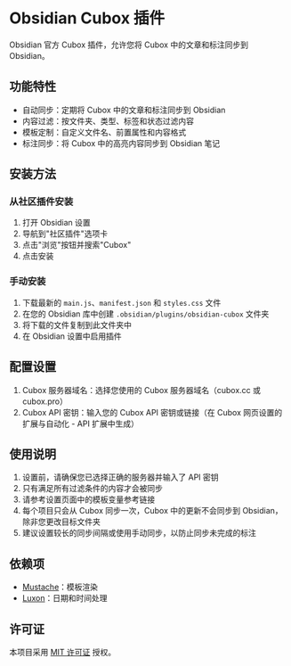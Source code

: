 # Obsidian Cubox 插件

Obsidian 官方 Cubox 插件，允许您将 Cubox 中的文章和标注同步到 Obsidian。

## 功能特性

- 自动同步：定期将 Cubox 中的文章和标注同步到 Obsidian
- 内容过滤：按文件夹、类型、标签和状态过滤内容
- 模板定制：自定义文件名、前置属性和内容格式
- 标注同步：将 Cubox 中的高亮内容同步到 Obsidian 笔记

## 安装方法

### 从社区插件安装

1. 打开 Obsidian 设置
2. 导航到"社区插件"选项卡
3. 点击"浏览"按钮并搜索"Cubox"
4. 点击安装

### 手动安装

1. 下载最新的 `main.js`、`manifest.json` 和 `styles.css` 文件
2. 在您的 Obsidian 库中创建 `.obsidian/plugins/obsidian-cubox` 文件夹
3. 将下载的文件复制到此文件夹中
4. 在 Obsidian 设置中启用插件

## 配置设置

1. Cubox 服务器域名：选择您使用的 Cubox 服务器域名（cubox.cc 或 cubox.pro）
2. Cubox API 密钥：输入您的 Cubox API 密钥或链接（在 Cubox 网页设置的扩展与自动化 - API 扩展中生成）

## 使用说明

1. 设置前，请确保您已选择正确的服务器并输入了 API 密钥
2. 只有满足所有过滤条件的内容才会被同步
3. 请参考设置页面中的模板变量参考链接
4. 每个项目只会从 Cubox 同步一次，Cubox 中的更新不会同步到 Obsidian，除非您更改目标文件夹
5. 建议设置较长的同步间隔或使用手动同步，以防止同步未完成的标注

## 依赖项

- [Mustache](https://mustache.github.io/)：模板渲染
- [Luxon](https://moment.github.io/luxon/#/formatting?id=table-of-tokens)：日期和时间处理

## 许可证

本项目采用 [MIT 许可证](https://choosealicense.com/licenses/mit/) 授权。